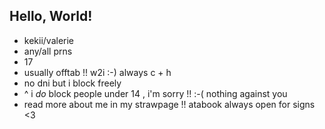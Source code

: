 ## Hello, World!

- kekii/valerie
- any/all prns
- 17
- usually offtab !! w2i :-) always c + h 
- no dni but i block freely
- ^ i *do* block people under 14 , i'm sorry !! :-( nothing against you
- read more about me in my strawpage !! atabook always open for signs <3
